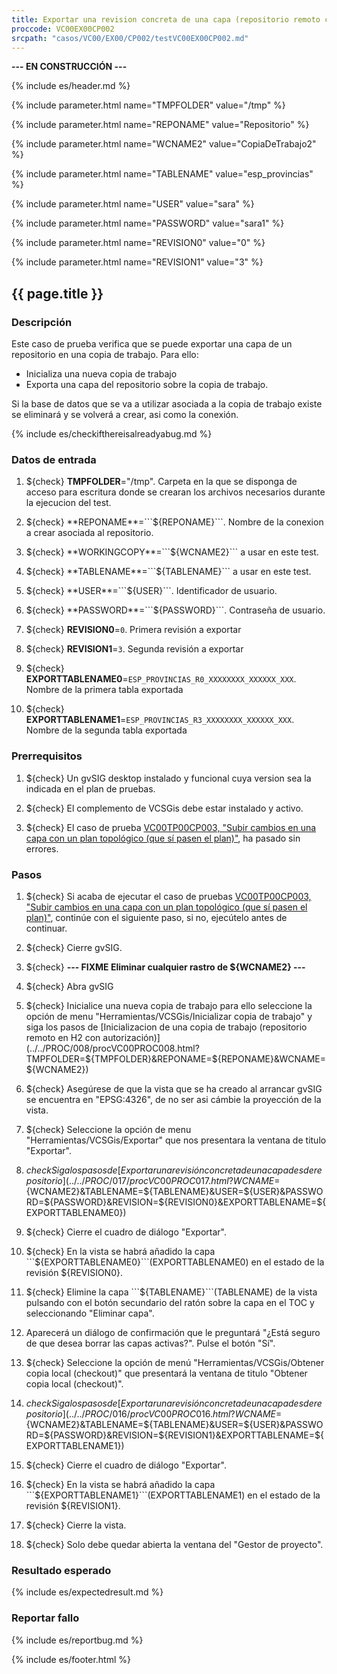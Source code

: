 ```yaml
---
title: Exportar una revision concreta de una capa (repositorio remoto con autorización).
proccode: VC00EX00CP002
srcpath: "casos/VC00/EX00/CP002/testVC00EX00CP002.md"
---
```


**--- EN CONSTRUCCIÓN ---**

{% include es/header.md %}

{% include parameter.html name="TMPFOLDER" value="/tmp" %}

{% include parameter.html name="REPONAME" value="Repositorio" %}

{% include parameter.html name="WCNAME2" value="CopiaDeTrabajo2" %}

{% include parameter.html name="TABLENAME" value="esp_provincias" %}

{% include parameter.html name="USER" value="sara" %}

{% include parameter.html name="PASSWORD" value="sara1" %}

{% include parameter.html name="REVISION0" value="0" %}

{% include parameter.html name="REVISION1" value="3" %}

## {{ page.title }}

### Descripción

Este caso de prueba verifica que se puede exportar una capa de un repositorio en una copia de trabajo. Para ello:
* Inicializa una nueva copia de trabajo
* Exporta una capa del repositorio sobre la copia de trabajo.

Si la base de datos que se va a utilizar asociada a la copia de 
trabajo existe se eliminará y se volverá a crear, asi como la conexión.

{% include es/checkifthereisalreadyabug.md %}

### Datos de entrada

1. ${check} **TMPFOLDER**="/tmp". Carpeta en la que se disponga de acceso para escritura donde
   se crearan los archivos necesarios durante la ejecucion del test.

2. ${check} **REPONAME**=```${REPONAME}```. Nombre de la conexion a crear asociada al repositorio.

3. ${check} **WORKINGCOPY**=```${WCNAME2}``` a usar en este test. 

4. ${check} **TABLENAME**=```${TABLENAME}``` a usar en este test. 

5. ${check} **USER**=```${USER}```. Identificador de usuario.

6. ${check} **PASSWORD**=```${PASSWORD}```. Contraseña de usuario.

7. ${check} **REVISION0**=```0```. Primera revisión a exportar

8. ${check} **REVISION1**=```3```. Segunda revisión a exportar

8. ${check} **EXPORTTABLENAME0**=```ESP_PROVINCIAS_R0_XXXXXXXX_XXXXXX_XXX```. Nombre de la primera tabla exportada

8. ${check} **EXPORTTABLENAME1**=```ESP_PROVINCIAS_R3_XXXXXXXX_XXXXXX_XXX```. Nombre de la segunda tabla exportada

### Prerrequisitos

1. ${check} Un gvSIG desktop instalado y funcional cuya version sea la indicada en el plan de pruebas.

2. ${check} El complemento de VCSGis debe estar instalado y activo.

3. ${check} El caso de prueba [VC00TP00CP003, "Subir cambios en una capa con un plan topológico (que sí pasen el plan)"](../../TP00/CP003/testVC00TP00CP003.md),
   ha pasado sin errores. 

### Pasos

1. ${check} Si acaba de ejecutar el caso de pruebas 
   [VC00TP00CP003, "Subir cambios en una capa con un plan topológico (que sí pasen el plan)"](../../TP00/CP003/testVC00TP00CP003.md), 
   continúe con el siguiente paso, si no, ejecútelo antes de continuar. 
   
2. ${check} Cierre gvSIG.

3. ${check} **--- FIXME  Eliminar cualquier rastro de ${WCNAME2} ---**

4. ${check} Abra gvSIG

5. ${check} Inicialice una nueva copia de trabajo para ello seleccione la opción de menu "Herramientas/VCSGis/Inicializar copia de trabajo" y siga los pasos de [Inicializacion de una copia de trabajo (repositorio remoto en H2 con autorización)](../../PROC/008/procVC00PROC008.html?TMPFOLDER=${TMPFOLDER}&REPONAME=${REPONAME}&WCNAME=${WCNAME2})

6. ${check} Asegúrese de que la vista que se ha creado al arrancar gvSIG se encuentra en "EPSG:4326", de no ser asi cámbie la proyección de la vista.

7. ${check} Seleccione la opción de menu "Herramientas/VCSGis/Exportar" que nos presentara la ventana de titulo "Exportar".

8. ${check} Siga los pasos de [Exportar una revisión concreta de una capa desde repositorio](../../PROC/017/procVC00PROC017.html?WCNAME=${WCNAME2}&TABLENAME=${TABLENAME}&USER=${USER}&PASSWORD=${PASSWORD}&REVISION=${REVISION0}&EXPORTTABLENAME=${EXPORTTABLENAME0})

9. ${check} Cierre el cuadro de diálogo "Exportar".

10. ${check} En la vista se habrá añadido la capa ```${EXPORTTABLENAME0}```(EXPORTTABLENAME0) en el estado de la revisión ${REVISION0}.

11. ${check} Elimine la capa ```${TABLENAME}```(TABLENAME) de la vista pulsando con el botón secundario del ratón sobre la capa en el TOC y seleccionando "Eliminar capa".

12. Aparecerá un diálogo de confirmación que le preguntará "¿Está seguro de que desea borrar las capas activas?". Pulse el botón "Sí".

12. ${check} Seleccione la opción de menú "Herramientas/VCSGis/Obtener copia local (checkout)" que presentará la ventana de titulo "Obtener copia local (checkout)".

13. ${check} Siga los pasos de [Exportar una revisión concreta de una capa desde repositorio](../../PROC/016/procVC00PROC016.html?WCNAME=${WCNAME2}&TABLENAME=${TABLENAME}&USER=${USER}&PASSWORD=${PASSWORD}&REVISION=${REVISION1}&EXPORTTABLENAME=${EXPORTTABLENAME1})

14. ${check} Cierre el cuadro de diálogo "Exportar".

15. ${check} En la vista se habrá añadido la capa ```${EXPORTTABLENAME1}```(EXPORTTABLENAME1) en el estado de la revisión ${REVISION1}.

16. ${check} Cierre la vista.

17. ${check} Solo debe quedar abierta la ventana del "Gestor de proyecto".

### Resultado esperado

{% include es/expectedresult.md %}

### Reportar fallo

{% include es/reportbug.md %}

{% include es/footer.html %}

